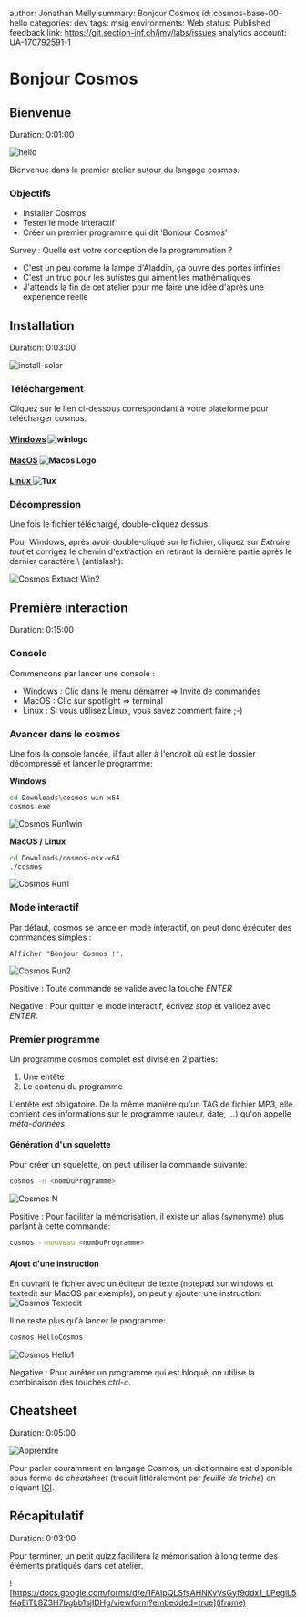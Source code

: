 author: Jonathan Melly
summary: Bonjour Cosmos
id: cosmos-base-00-hello
categories: dev
tags: msig
environments: Web
status: Published
feedback link: https://git.section-inf.ch/jmy/labs/issues
analytics account: UA-170792591-1

# Bonjour Cosmos

## Bienvenue
Duration: 0:01:00

![hello](assets/cosmos-base/hello.png)

Bienvenue dans le premier atelier autour du langage cosmos.

### Objectifs

- Installer Cosmos
- Tester le mode interactif
- Créer un premier programme qui dit 'Bonjour Cosmos'


Survey
: Quelle est votre conception de la programmation ?
<ul>
  <li>C'est un peu comme la lampe d'Aladdin, ça ouvre des portes infinies</li>
  <li>C'est un truc pour les autistes qui aiment les mathématiques</li>
  <li>J'attends la fin de cet atelier pour me faire une idée d'après une expérience réelle</li>
</ul>

## Installation
Duration: 0:03:00

![install-solar](assets/install-solar.jpg)

### Téléchargement

Cliquez sur le lien ci-dessous correspondant à votre plateforme pour télécharger cosmos.

#### [Windows](https://github.com/jonathanMelly/cosmos/releases/latest/download/cosmos-win-x64.zip) ![winlogo](assets/winlogo.png)

#### [MacOS](https://github.com/jonathanMelly/cosmos/releases/latest/download/cosmos-osx-x64.zip) ![Macos Logo](assets/macos-logo.png)

#### [Linux ](https://github.com/jonathanMelly/cosmos/releases/latest/download/cosmos-linux-x64.zip) ![Tux](assets/tux-mini.png)

### Décompression

Une fois le fichier téléchargé, double-cliquez dessus.

Pour Windows, après avoir double-cliqué sur le fichier, cliquez sur *Extraire tout* et corrigez le chemin d'extraction en 
retirant la dernière partie après le dernier caractère \\ (antislash):

![Cosmos Extract Win2](assets/cosmos-base/cosmos-extract-win.gif)

## Première interaction
Duration: 0:15:00

### Console
Commençons par lancer une console :

- Windows : Clic dans le menu démarrer => Invite de commandes
- MacOS  : Clic sur spotlight => terminal
- Linux   : Si vous utilisez Linux, vous savez comment faire ;-)

### Avancer dans le cosmos
Une fois la console lancée, il faut aller à l'endroit où est le dossier décompressé et lancer le programme:

**Windows**
``` bash
cd Downloads\cosmos-win-x64
cosmos.exe
```
![Cosmos Run1win](assets/cosmos-base/cosmos-run1win.png)

**MacOS / Linux**
``` bash
cd Downloads/cosmos-osx-x64
./cosmos
```
![Cosmos Run1](assets/cosmos-base/cosmos-run1.png)

### Mode interactif
Par défaut, cosmos se lance en mode interactif, on peut donc éxécuter des commandes simples :

``` cosmos
Afficher "Bonjour Cosmos !".
```
![Cosmos Run2](assets/cosmos-base/cosmos-run2.png)

Positive
: Toute commande se valide avec la touche *ENTER*

Negative
: Pour quitter le mode interactif, écrivez *stop* et validez avec *ENTER*.

### Premier programme
Un programme cosmos complet est divisé en 2 parties:
1. Une entête
1. Le contenu du programme

L'entête est obligatoire. De la même manière qu'un TAG de fichier MP3, elle contient des informations sur le programme (auteur, date, ...) qu'on appelle *méta-données*.

#### Génération d'un squelette
Pour créer un squelette, on peut utiliser la commande suivante:
``` bash
cosmos -n <nomDuProgramme>
```

![Cosmos N](assets/cosmos-base/cosmos-n.png)

Positive
: Pour faciliter la mémorisation, il existe un alias (synonyme) plus parlant à cette commande:

``` bash
cosmos --nouveau <nomDuProgramme>
```

#### Ajout d'une instruction
En ouvrant le fichier avec un éditeur de texte (notepad sur windows et textedit sur MacOS par exemple), on peut y ajouter une instruction:
![Cosmos Textedit](assets/cosmos-base/cosmos-textedit.png)

Il ne reste plus qu'à lancer le programme:
``` bash
cosmos HelloCosmos
```

![Cosmos Hello1](assets/cosmos-base/cosmos-hello1.png)

Negative
: Pour arrêter un programme qui est bloqué, on utilise la combinaison des touches *ctrl-c*.

## Cheatsheet
Duration: 0:05:00

![Apprendre](assets/apprendre.png)

Pour parler couramment en langage Cosmos, un dictionnaire est disponible sous forme de *cheatsheet* (traduit littéralement par *feuille de triche*) en cliquant [ICI](https://github.com/jonathanMelly/cosmos/raw/master/doc/cheatsheet.pdf).

## Récapitulatif
Duration: 0:03:00

Pour terminer, un petit quizz facilitera la mémorisation à long terme des éléments pratiqués dans cet atelier.

![https://docs.google.com/forms/d/e/1FAIpQLSfsAHNKvVsGyf9ddx1_LPegiL5f4aEiTL8Z3H7bgbb1sjIDHg/viewform?embedded=true](iframe)
